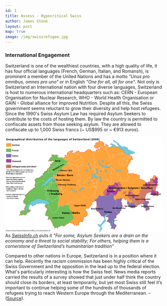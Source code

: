 ```yaml
---
id: 1
title: Assess - Hypocritical Swiss
author: James Stone
layout: post
map: true
image: /img/swissrefugee.jpg
---
```

### International Engagement 
Switzerland is one of the wealthiest countries, with a high quality of life, it has four official languages (French, German, Italian, and Romansh), is prominent a member of the United Nations and has a motto *"Unus pro omnibus, omnes pro uno"* or in English *"One for all, all for one"*. Not only is Switzerland an International nation with four diverse languages, Switzerland is host to numerous international headquarters such as: CERN - European Organisation for Nuclear Research, WHO - World Health Organisation or GAIN - Global alliance for improved Nutrition.
Despite all this, the Swiss government seems reluctant to grow their diversity and help host refugees.  
Since the 1990's Swiss Asylum Law has required Asylum Seekers to contribute to the costs of hosting them. By law the country is permitted to confiscate assets from those seeking asylum. They are allowed to confiscate up to 1,000 Swiss francs (~ US$995 or ~ €913 euros).
   
![Language groups of Switzerland](/img/languages.gif)
As [*SwissInfo.ch*](http://www.swissinfo.ch/) puts it _"For some, Asylum Seekers are a drain on the economy and a threat to social stability; For others, helping them is a cornerstone of Switzerland’s humanitarian tradition"_ 

Compared to other nations in Europe, Switzerland is in a position where it can help. Recently the racism commission has been highly critical of the Swiss Government and the opposition in the lead up to the  federal election.  What's particularly interesting is how the Swiss feel. News media reports carried the results of a survey showed that just under half think the country should close its borders, at least temporarily, but yet most Swiss still feel it’s important to continue helping some of the hundreds of thousands of refugees trying to reach Western Europe through the Mediterranean. –   ([Source](http://www.swissinfo.ch/directdemocracy/hate-speech_racism-commission-sees-risks-ahead-of-federal-elections/41633822)).
 					
<!--
<div class="quote-with-name">
    <span>Matterhorn Location</span>
    <div id="map"></div>
</div>
-->


<script>$('#map').vectorMap({
    map: 'ch_mill',
    hoverOpacity: 0.7,
    hoverColor: false,
    markerStyle: {
        initial: {
            fill: '#F8E23B',
            stroke: '#383f47'
        }
    },
    regionStyle: {
        initial: {
            fill: "#f2e8b6"
        },
        hover: {
            fill: '#e8b84d'
        }
    },
    backgroundColor: 'rgba(252, 251, 248, 0.75)',
    markers:  [
        {latLng: [45.976389, 7.658333], name: 'Matterhorn'}
    ]
});
</script>